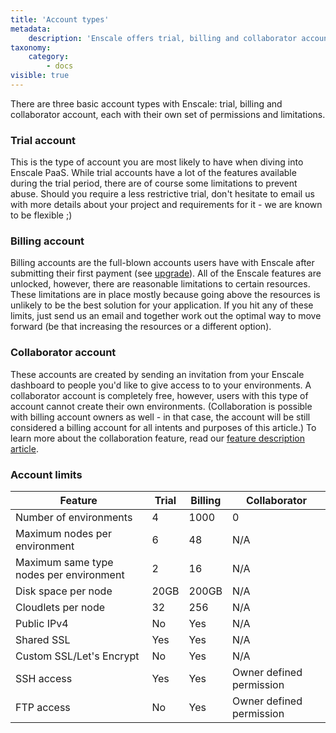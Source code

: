 ```yaml
---
title: 'Account types'
metadata:
    description: 'Enscale offers trial, billing and collaborator accounts - see the permissions and limitations for each.'
taxonomy:
    category:
        - docs
visible: true
---
```


There are three basic account types with Enscale: trial, billing and collaborator account, each with their own set of permissions and limitations. 

### Trial account

This is the type of account you are most likely to have when diving into Enscale PaaS. While trial accounts have a lot of the features available during the trial period, there are of course some limitations to prevent abuse. Should you require a less restrictive trial, don't hesitate to email us with more details about your project and requirements for it - we are known to be flexible ;)

### Billing account

Billing accounts are the full-blown accounts users have with Enscale after submitting their first payment (see [upgrade](/account-and-billing/trial-account/upgrade)). All of the Enscale features are unlocked, however, there are reasonable limitations to certain resources. These limitations are in place mostly because going above the resources is unlikely to be the best solution for your application. If you hit any of these limits, just send us an email and together work out the optimal way to move forward (be that increasing the resources or a different option).

### Collaborator account

These accounts are created by sending an invitation from your Enscale dashboard to people you'd like to give access to to your environments. A collaborator account is completely free, however, users with this type of account cannot create their own environments. (Collaboration is possible with billing account owners as well - in that case, the account will be still considered a billing account for all intents and purposes of this article.) To learn more about the collaboration feature, read our [feature description article](/features/collaboration).

### Account limits

|Feature|Trial|Billing|Collaborator|
|---|---|---|---|
|Number of environments|4|1000|0|
|Maximum nodes per environment|6|48|N/A|
|Maximum same type nodes per environment|2|16|N/A|
|Disk space per node|20GB|200GB|N/A|
|Cloudlets per node|32|256|N/A|
|Public IPv4|No|Yes|N/A|
|Shared SSL|Yes|Yes|N/A|
|Custom SSL/Let's Encrypt|No|Yes|N/A|
|SSH access|Yes|Yes|Owner defined permission|
|FTP access|No|Yes|Owner defined permission|








